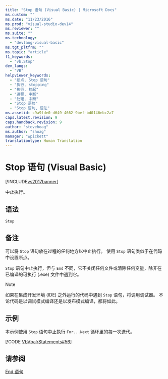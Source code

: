 ```yaml
---
title: "Stop 语句 (Visual Basic) | Microsoft Docs"
ms.custom: ""
ms.date: "11/23/2016"
ms.prod: "visual-studio-dev14"
ms.reviewer: ""
ms.suite: ""
ms.technology: 
  - "devlang-visual-basic"
ms.tgt_pltfrm: ""
ms.topic: "article"
f1_keywords: 
  - "vb.Stop"
dev_langs: 
  - "VB"
helpviewer_keywords: 
  - "断点, Stop 语句"
  - "执行, stopping"
  - "执行, 挂起"
  - "进程, 中断"
  - "处理, 中断"
  - "Stop 语句"
  - "Stop 语句, 语法"
ms.assetid: c9a9fde0-d649-4662-9bef-bd0146ebc2a7
caps.latest.revision: 9
caps.handback.revision: 9
author: "stevehoag"
ms.author: "shoag"
manager: "wpickett"
translationtype: Human Translation
---
```

# Stop 语句 (Visual Basic)
[!INCLUDE[vs2017banner](../../../csharp/includes/vs2017banner.md)]

中止执行。  
  
## 语法  
  
```  
Stop  
```  
  
## 备注  
 可以将 `Stop` 语句放在过程的任何地方以中止执行。  使用 `Stop` 语句类似于在代码中设置断点。  
  
 `Stop` 语句中止执行，但与 `End` 不同，它不关闭任何文件或清除任何变量，除非在已编译的可执行 \(.exe\) 文件中遇到它。  
  
> [!NOTE]
>  如果在集成开发环境 \(IDE\) 之外运行的代码中遇到 `Stop` 语句，将调用调试器。  不论代码是以调试模式编译还是以发布模式编译，都将如此。  
  
## 示例  
 本示例使用 `Stop` 语句中止执行 `For...Next` 循环里的每一次迭代。  
  
 [!CODE [VbVbalrStatements#56](../CodeSnippet/VS_Snippets_VBCSharp/VbVbalrStatements#56)]  
  
## 请参阅  
 [End 语句](../../../visual-basic/language-reference/statements/end-statement.md)